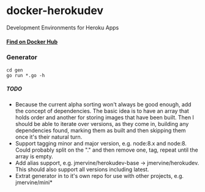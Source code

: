 # docker-herokudev
Development Environments for Heroku Apps

#### [Find on Docker Hub](https://hub.docker.com/search/?q=herokudev)

### Generator

```
cd gen
go run *.go -h
```

##### TODO

- Because the current alpha sorting won't always be good enough, add the
  concept of dependencies. The basic idea is to have an array that holds
  order and another for storing images that have been built. Then I
  should be able to iterate over versions, as they come in, building any
  dependencies found, marking them as built and then skipping them
  once it's their natural turn.
- Support tagging minor and major version, e.g. node:8.x and node:8.
  Could probably split on the "." and then remove one, tag, repeat until
  the array is empty.
- Add alias support, e.g. jmervine/herokudev-base -> jmervine/herokudev.
  This should also support all versions including latest.
- Extrat generator in to it's own repo for use with other projects, e.g.
  jmervine/mini*
